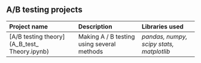 ## A/B testing projects

| Project name | Description | Libraries used | 
| :---------------------- | :---------------------- | :---------------------- |
| [A/B testing theory](A_B_test_ Theory.ipynb) | Making A / B testing using several methods| *pandas, numpy, scipy stats, matplotlib* |
